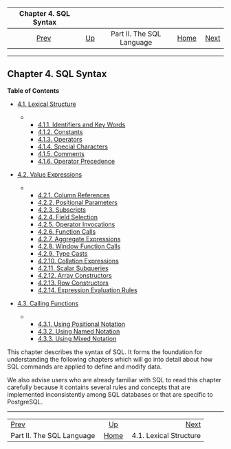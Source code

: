 

|             Chapter 4. SQL Syntax             |                                            |                           |                                                       |                                                           |
| :-------------------------------------------: | :----------------------------------------- | :-----------------------: | ----------------------------------------------------: | --------------------------------------------------------: |
| [Prev](sql.html "Part II. The SQL Language")  | [Up](sql.html "Part II. The SQL Language") | Part II. The SQL Language | [Home](index.html "PostgreSQL 17devel Documentation") |  [Next](sql-syntax-lexical.html "4.1. Lexical Structure") |

***

## Chapter 4. SQL Syntax

**Table of Contents**

* [4.1. Lexical Structure](sql-syntax-lexical.html)

  * *   [4.1.1. Identifiers and Key Words](sql-syntax-lexical.html#SQL-SYNTAX-IDENTIFIERS)
    * [4.1.2. Constants](sql-syntax-lexical.html#SQL-SYNTAX-CONSTANTS)
    * [4.1.3. Operators](sql-syntax-lexical.html#SQL-SYNTAX-OPERATORS)
    * [4.1.4. Special Characters](sql-syntax-lexical.html#SQL-SYNTAX-SPECIAL-CHARS)
    * [4.1.5. Comments](sql-syntax-lexical.html#SQL-SYNTAX-COMMENTS)
    * [4.1.6. Operator Precedence](sql-syntax-lexical.html#SQL-PRECEDENCE)

* [4.2. Value Expressions](sql-expressions.html)

  * *   [4.2.1. Column References](sql-expressions.html#SQL-EXPRESSIONS-COLUMN-REFS)
    * [4.2.2. Positional Parameters](sql-expressions.html#SQL-EXPRESSIONS-PARAMETERS-POSITIONAL)
    * [4.2.3. Subscripts](sql-expressions.html#SQL-EXPRESSIONS-SUBSCRIPTS)
    * [4.2.4. Field Selection](sql-expressions.html#FIELD-SELECTION)
    * [4.2.5. Operator Invocations](sql-expressions.html#SQL-EXPRESSIONS-OPERATOR-CALLS)
    * [4.2.6. Function Calls](sql-expressions.html#SQL-EXPRESSIONS-FUNCTION-CALLS)
    * [4.2.7. Aggregate Expressions](sql-expressions.html#SYNTAX-AGGREGATES)
    * [4.2.8. Window Function Calls](sql-expressions.html#SYNTAX-WINDOW-FUNCTIONS)
    * [4.2.9. Type Casts](sql-expressions.html#SQL-SYNTAX-TYPE-CASTS)
    * [4.2.10. Collation Expressions](sql-expressions.html#SQL-SYNTAX-COLLATE-EXPRS)
    * [4.2.11. Scalar Subqueries](sql-expressions.html#SQL-SYNTAX-SCALAR-SUBQUERIES)
    * [4.2.12. Array Constructors](sql-expressions.html#SQL-SYNTAX-ARRAY-CONSTRUCTORS)
    * [4.2.13. Row Constructors](sql-expressions.html#SQL-SYNTAX-ROW-CONSTRUCTORS)
    * [4.2.14. Expression Evaluation Rules](sql-expressions.html#SYNTAX-EXPRESS-EVAL)

* [4.3. Calling Functions](sql-syntax-calling-funcs.html)

  * *   [4.3.1. Using Positional Notation](sql-syntax-calling-funcs.html#SQL-SYNTAX-CALLING-FUNCS-POSITIONAL)
    * [4.3.2. Using Named Notation](sql-syntax-calling-funcs.html#SQL-SYNTAX-CALLING-FUNCS-NAMED)
    * [4.3.3. Using Mixed Notation](sql-syntax-calling-funcs.html#SQL-SYNTAX-CALLING-FUNCS-MIXED)

This chapter describes the syntax of SQL. It forms the foundation for understanding the following chapters which will go into detail about how SQL commands are applied to define and modify data.

We also advise users who are already familiar with SQL to read this chapter carefully because it contains several rules and concepts that are implemented inconsistently among SQL databases or that are specific to PostgreSQL.

***

|                                               |                                                       |                                                           |
| :-------------------------------------------- | :---------------------------------------------------: | --------------------------------------------------------: |
| [Prev](sql.html "Part II. The SQL Language")  |       [Up](sql.html "Part II. The SQL Language")      |  [Next](sql-syntax-lexical.html "4.1. Lexical Structure") |
| Part II. The SQL Language                     | [Home](index.html "PostgreSQL 17devel Documentation") |                                    4.1. Lexical Structure |

